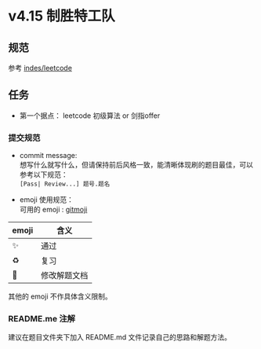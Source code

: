 # v4.15 制胜特工队

## 规范

参考 [indes/leetcode](https://github.com/indes/leetcode)

## 任务
- 第一个据点：
leetcode 初级算法 or 剑指offer

### 提交规范

- commit message:  
想写什么就写什么，但请保持前后风格一致，能清晰体现刷的题目最佳，可以参考以下规范：  
```[Pass| Review...] 题号.题名```

- emoji 使用规范：  
可用的 emoji : [gitmoji](https://gitmoji.carloscuesta.me/)

| emoji | 含义 |
| ------ | ------ |
| :sparkles: | 通过 | 
| :recycle: | 复习 |
| :memo: | 修改解题文档 |

其他的 emoji 不作具体含义限制。

### README.me 注解
建议在题目文件夹下加入 README.md 文件记录自己的思路和解题方法。
